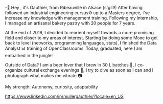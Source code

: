 -👋 Hey , it's Gauthier, from Ribeauvillé in Alsace (s'gilt!)
After having followed an industrial engineering cursus⚙️ up to a Masters degree, I've increase my knowledge with management training. Following my internship, I managed an artisanal bakery pastry with 20 people for 7 years.

At the end of 2019, I decided to reorient myself towards a more promising field and closer to my areas of interest. Starting by doing some Mooc to get back to level (networks, programming languages, stats), I finished the Data Analyst 📊 training of OpenClassrooms. Today, graduated, here I am embarked in the jungle!

Outside of Data? I am a beer lover that I brew in 30 L batches 🍺, I co-organize cultural exchange evenings 🎤, I try to dive as soon as I can and I photograph what makes me vibrate 📷.

My strength:
Autonomy, curiosity, adaptability 

https://www.linkedin.com/in/mullergauthier/?locale=en_US
<!---
mullergauthier/mullergauthier is a ✨ special ✨ repository because its `README.md` (this file) appears on your GitHub profile.
You can click the Preview link to take a look at your changes.
--->
